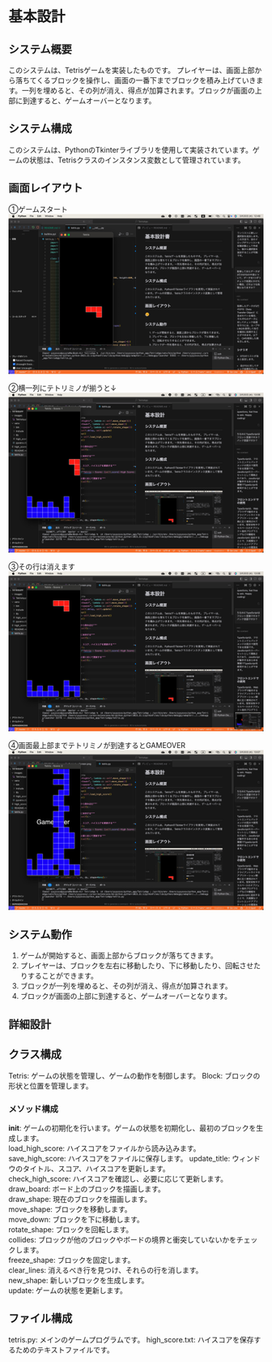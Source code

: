 # 基本設計

## システム概要  

このシステムは、Tetrisゲームを実装したものです。  プレイヤーは、画面上部から落ちてくるブロックを操作し、画面の一番下までブロックを積み上げていきます。一列を埋めると、その列が消え、得点が加算されます。ブロックが画面の上部に到達すると、ゲームオーバーとなります。

## システム構成

このシステムは、PythonのTkinterライブラリを使用して実装されています。ゲームの状態は、Tetrisクラスのインスタンス変数として管理されています。

## 画面レイアウト

①ゲームスタート
![Aries](images/TetrisAppScreen.png)

②横一列にテトリミノが揃うと↓
![Aries](images/TetrisAppEraseline1.png)

③その行は消えます
![Aries](images/TetrisAppEraseline2.png)

④画面最上部までテトリミノが到達するとGAMEOVER
![Aries](images/TetrisAppGameOver.png)

## システム動作

1. ゲームが開始すると、画面上部からブロックが落ちてきます。
1. プレイヤーは、ブロックを左右に移動したり、下に移動したり、回転させたりすることができます。
1. ブロックが一列を埋めると、その列が消え、得点が加算されます。
1. ブロックが画面の上部に到達すると、ゲームオーバーとなります。  

## 詳細設計

## クラス構成

Tetris: ゲームの状態を管理し、ゲームの動作を制御します。
Block: ブロックの形状と位置を管理します。

### メソッド構成

__init__: ゲームの初期化を行います。ゲームの状態を初期化し、最初のブロックを生成します。  
load_high_score: ハイスコアをファイルから読み込みます。  
save_high_score: ハイスコアをファイルに保存します。
update_title: ウィンドウのタイトル、スコア、ハイスコアを更新します。  
check_high_score: ハイスコアを確認し、必要に応じて更新します。  
draw_board: ボード上のブロックを描画します。  
draw_shape: 現在のブロックを描画します。  
move_shape: ブロックを移動します。  
move_down: ブロックを下に移動します。  
rotate_shape: ブロックを回転します。  
collides: ブロックが他のブロックやボードの境界と衝突していないかをチェックします。  
freeze_shape: ブロックを固定します。  
clear_lines: 消えるべき行を見つけ、それらの行を消します。  
new_shape: 新しいブロックを生成します。  
update: ゲームの状態を更新します。  

## ファイル構成

tetris.py: メインのゲームプログラムです。
high_score.txt: ハイスコアを保存するためのテキストファイルです。
